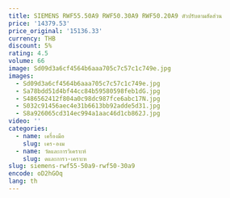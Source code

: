 ```yaml
---
title: SIEMENS RWF55.50A9 RWF50.30A9 RWF50.20A9 ตัวปรับตามสัดส่วน
price: '14379.53'
price_original: '15136.33'
currency: THB
discount: 5%
rating: 4.5
volume: 66
image: Sd09d3a6cf4564b6aaa705c7c57c1c749e.jpg
images:
  - Sd09d3a6cf4564b6aaa705c7c57c1c749e.jpg
  - Sa78bdd51d4bf44cc84b59580598feb1dG.jpg
  - S486562412f804a0c98dc987fce6abc17N.jpg
  - S032c91456aec4e31b6613bb92adde5d31.jpg
  - S8a926065cd314ec994a1aac46d1cb862J.jpg
video: ''
categories:
  - name: เครื่องมือ
    slug: เคร-องม
  - name: วัดและการวิเคราะห์
    slug: ดและการว-เคราะห
slug: siemens-rwf55-50a9-rwf50-30a9
encode: oD2hGOq
lang: th
---
```

  